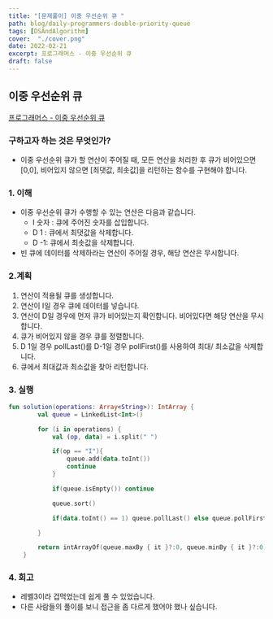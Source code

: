 ```yaml
---
title: "[문제풀이] 이중 우선순위 큐 "
path: blog/daily-programmers-double-priority-queue
tags: [DSAndAlgorithm]
cover:  "./cover.png"
date: 2022-02-21
excerpt: 프로그래머스 - 이중 우선순위 큐 
draft: false
---
```


## 이중 우선순위 큐 
[프로그래머스 - 이중 우선순위 큐](https://programmers.co.kr/learn/courses/30/lessons/42628)

### 구하고자 하는 것은 무엇인가?

- 이중 우선순위 큐가 할 연산이 주어질 때, 모든 연산을 처리한 후 큐가 비어있으면 [0,0], 비어있지 않으면 [최댓값, 최솟값]을 리턴하는 함수를 구현해야 합니다.

### 1. 이해

- 이중 우선순위 큐가 수행할 수 있는 연산은 다음과 같습니다.
    - I 숫자 : 큐에 주어진 숫자를 삽입합니다.
    - D 1 : 큐에서 최댓값을 삭제합니다.
    - D -1: 큐에서 최솟값을 삭제합니다.
- 빈 큐에  데이터를 삭제하라는 연산이 주어질 경우, 해당 연산은 무시합니다.

### 2.계획

1. 연산이 적용될 큐를 생성합니다.
2. 연산이 I일 경우 큐에 데이터를 넣습니다.
3. 연산이 D일 경우에 먼저 큐가 비어있는지 확인합니다. 비어있다면 해당 연산을 무시합니다.
4. 큐가 비어있지 않을 경우 큐를 정렬합니다.
5. D 1일 경우 pollLast()를 D-1일 경우 pollFirst()를 사용하여 최대/ 최소값을 삭제합니다.
6. 큐에서 최대값과 최소값을 찾아 리턴합니다.

### 3. 실행

```kotlin
fun solution(operations: Array<String>): IntArray {
        val queue = LinkedList<Int>()

        for (i in operations) {
            val (op, data) = i.split(" ")

            if(op == "I"){
                queue.add(data.toInt())
                continue
            }

            if(queue.isEmpty()) continue

            queue.sort()

            if(data.toInt() == 1) queue.pollLast() else queue.pollFirst()

        }

        return intArrayOf(queue.maxBy { it }?:0, queue.minBy { it }?:0)
    }
```

### 4. 회고

- 레벨3이라 겁먹었는데 쉽게 풀 수 있었습니다.
- 다른 사람들의 풀이를 보니 접근을 좀 다르게 했어야 했나 싶습니다.